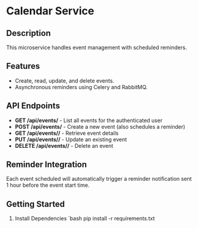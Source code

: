 # Calendar Service

## Description
This microservice handles event management with scheduled reminders.

## Features
- Create, read, update, and delete events.
- Asynchronous reminders using Celery and RabbitMQ.

## API Endpoints

- **GET /api/events/** - List all events for the authenticated user
- **POST /api/events/** - Create a new event (also schedules a reminder)
- **GET /api/events/<id>/** - Retrieve event details
- **PUT /api/events/<id>/** - Update an existing event
- **DELETE /api/events/<id>/** - Delete an event

## Reminder Integration
Each event scheduled will automatically trigger a reminder notification sent 1 hour before the event start time.

## Getting Started

1. Install Dependencies
   `bash
      pip install -r requirements.txt


